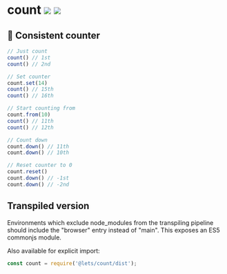 # count [![](https://img.shields.io/npm/v/@lets/count.svg)](https://www.npmjs.com/package/@lets/count) [![](https://img.shields.io/badge/source--000000.svg?logo=github&style=social)](https://github.com/omrilotan/mono/tree/master/packages/count)

## 🔢 Consistent counter

```js
// Just count
count() // 1st
count() // 2nd

// Set counter
count.set(14)
count() // 15th
count() // 16th

// Start counting from
count.from(10)
count() // 11th
count() // 12th

// Count down
count.down() // 11th
count.down() // 10th

// Reset counter to 0
count.reset()
count.down() // -1st
count.down() // -2nd
```

## Transpiled version
Environments which exclude node_modules from the transpiling pipeline should include the "browser" entry instead of "main". This exposes an ES5 commonjs module.

Also available for explicit import:
```js
const count = require('@lets/count/dist');
```
